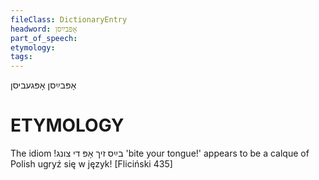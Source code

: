 ```yaml
---
fileClass: DictionaryEntry
headword: אָפּבײַסן
part_of_speech: 
etymology: 
tags: 
---
```

אָפּבײַסן
אָפּגעביסן

ETYMOLOGY
===========
The idiom !בײַס זיך אָפּ די צונג 'bite your tongue!' appears to be a calque of Polish ugryź się w język!
[Fliciński 435]